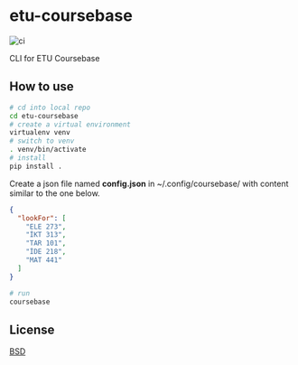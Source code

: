 # etu-coursebase
![ci](https://github.com/ssayin/etu-coursebase/workflows/ci/badge.svg)

CLI for ETU Coursebase

## How to use

```sh 
# cd into local repo
cd etu-coursebase
# create a virtual environment
virtualenv venv
# switch to venv
. venv/bin/activate
# install
pip install .
```
Create a json file named **config.json** in ~/.config/coursebase/ with content similar to the one below.
```json
{
  "lookFor": [
    "ELE 273",
    "İKT 313",
    "TAR 101",
    "İDE 218",
    "MAT 441"
  ]
}
```

```sh 
# run
coursebase
```
## License
[BSD](LICENSE)
